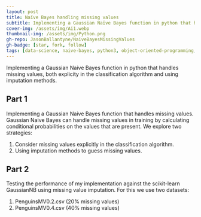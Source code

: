 ```yaml
---
layout: post
title: Naïve Bayes handling missing values
subtitle: Implementing a Gaussian Naïve Bayes function in python that handles missing values
cover-img: /assets/img/Ai1.webp
thumbnail-img: /assets/img/Python.png
gh-repo: JasonBallantyne/NaiveBayesMissingValues
gh-badge: [star, fork, follow]
tags: [data-science, naive-bayes, python3, object-oriented-programming, sklearn]
---
```

Implementing a Gaussian Naive Bayes function in python that handles missing values, both explicity in the classification algorithm and using imputation methods.

## Part 1
Implementing a Gaussian Naive Bayes function that handles missing values. Gaussian Naive Bayes can handle missing values in training by calculating conditional probabilities on the values that are present. We explore two strategies:
1. Consider missing values explicitly in the classification algorithm.
2. Using imputation methods to guess missing values.

## Part 2
Testing the performance of my implementation against the scikit-learn GaussianNB using missing value imputation. For this we use two datasets:
1. PenguinsMV0.2.csv (20% missing values)
2. PenguinsMV0.4.csv (40% missing values)
